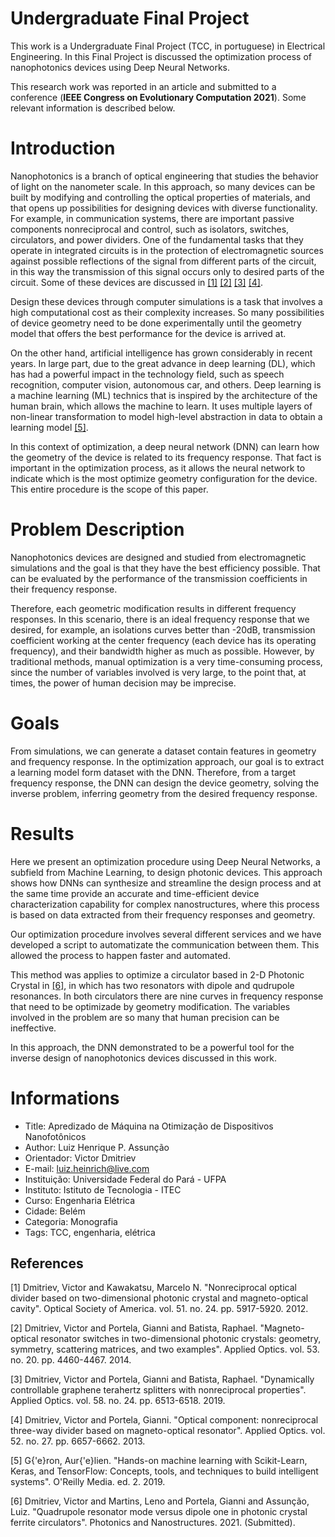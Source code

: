 # Undergraduate Final Project
This work is a Undergraduate Final Project (TCC, in portuguese) in Electrical Engineering. In this Final Project is discussed the optimization process of nanophotonics devices using Deep Neural Networks.

This research work was reported in an article and submitted to a conference (**IEEE Congress on Evolutionary Computation 2021**). Some relevant information is described below.

# Introduction
Nanophotonics is a branch of optical engineering that studies the behavior of light on the nanometer scale. In this approach, so many devices can be built by modifying and controlling the optical properties of materials, and that opens up possibilities for designing devices with diverse functionality. For example, in communication systems, there are important passive components nonreciprocal and control, such as isolators, switches, circulators, and power dividers. One of the fundamental tasks that they operate in integrated circuits is in the protection of electromagnetic sources against possible reflections of the signal from different parts of the circuit, in this way the transmission of this signal occurs only to desired parts of the circuit. Some of these devices are discussed in [[1]](#1) [[2]](#2) [[3]](#3) [[4]](#4).

Design these devices through computer simulations is a task that involves a high computational cost as their complexity increases. So many possibilities of device geometry need to be done experimentally until the geometry model that offers the best performance for the device is arrived at.

On the other hand, artificial intelligence has grown considerably in recent years. In large part, due to the great advance in deep learning (DL), which has had a powerful impact in the technology field, such as speech recognition, computer vision, autonomous car, and others. Deep learning is a machine learning (ML) technics that is inspired by the architecture of the human brain, which allows the machine to learn. It uses multiple layers of non-linear transformation to model high-level abstraction in data to obtain a learning model [[5]](#5).

In this context of optimization, a deep neural network (DNN) can learn how the geometry of the device is related to its frequency response. That fact is important in the optimization process, as it allows the neural network to indicate which is the most optimize geometry configuration for the device. This entire procedure is the scope of this paper.

# Problem Description
Nanophotonics devices are designed and studied from electromagnetic simulations and the goal is that they have the best efficiency possible. That can be evaluated by the performance of the transmission coefficients in their frequency response.

Therefore, each geometric modification results in different frequency responses. In this scenario, there is an ideal frequency response that we desired, for example, an isolations curves better than -20dB, transmission coefficient working at the center frequency (each device has its operating frequency), and their bandwidth higher as much as possible. However, by traditional methods, manual optimization is a very time-consuming process, since the number of variables involved is very large, to the point that, at times, the power of human decision may be imprecise.

# Goals
From simulations, we can generate a dataset contain features in geometry and frequency response. In the optimization approach, our goal is to extract a learning model form dataset with the DNN. Therefore, from a target frequency response, the DNN can design the device geometry, solving the inverse problem, inferring geometry from the desired frequency response.

# Results
Here we present an optimization procedure using Deep Neural Networks, a subfield from Machine Learning, to design photonic devices. This approach shows how DNNs can synthesize and streamline the design process and at the same time provide an accurate and time-efficient device characterization capability for complex nanostructures, where this process is based on data extracted from their frequency responses and geometry.

Our optimization procedure involves several different services and we have developed a script to automatizate the communication between them. This allowed the process to happen faster and automated.

This method was applies to optimize a circulator based in 2-D Photonic Crystal in [[6]](#6), in which has two resonators with dipole and qudrupole resonances. In both circulators there are nine curves in frequency response that need to be optimizade by geometry modification. The variables involved in the problem are so many that human precision can be ineffective. 

In this approach, the DNN demonstrated to be a powerful tool for the inverse design of nanophotonics devices discussed in this work.

# Informations
- Title: Apredizado de Máquina na Otimização de Dispositivos Nanofotônicos
- Author: Luiz Henrique P. Assunção
- Orientador: Victor Dmitriev
- E-mail: luiz.heinrich@live.com
- Instituição: Universidade Federal do Pará - UFPA
- Instituto: Istituto de Tecnologia - ITEC
- Curso: Engenharia Elétrica
- Cidade: Belém
- Categoria: Monografia
- Tags: TCC, engenharia, elétrica

## References
<a id="1">[1]</a> 
Dmitriev, Victor and Kawakatsu, Marcelo N. 
"Nonreciprocal optical divider based on two-dimensional photonic crystal and magneto-optical cavity". 
Optical Society of America.
vol. 51.
no. 24.
pp. 5917-5920.
2012.

<a id="2">[2]</a> 
Dmitriev, Victor and Portela, Gianni and Batista, Raphael.
"Magneto-optical resonator switches in two-dimensional photonic crystals: geometry, symmetry, scattering matrices, and two examples". 
Applied Optics.
vol. 53.
no. 20.
pp. 4460-4467.
2014.

<a id="3">[3]</a> 
Dmitriev, Victor and Portela, Gianni and Batista, Raphael.
"Dynamically controllable graphene terahertz splitters with nonreciprocal properties". 
Applied Optics.
vol. 58.
no. 24.
pp. 6513-6518.
2019.

<a id="4">[4]</a> 
Dmitriev, Victor and Portela, Gianni.
"Optical component: nonreciprocal three-way divider based on magneto-optical resonator". 
Applied Optics.
vol. 52.
no. 27.
pp. 6657-6662.
2013.

<a id="5">[5]</a> 
G{\'e}ron, Aur{\'e}lien.
"Hands-on machine learning with Scikit-Learn, Keras, and TensorFlow: Concepts, tools, and techniques to build intelligent systems".
O'Reilly Media.
ed. 2.
2019.

<a id="6">[6]</a> 
Dmitriev, Victor and Martins, Leno and Portela, Gianni and Assunção, Luiz. 
"Quadrupole resonator mode versus dipole one in photonic crystal ferrite circulators". 
Photonics and Nanostructures.
2021.
(Submitted).